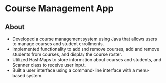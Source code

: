 
# Course Management App



## About

- Developed a course management system using Java that allows users to manage courses and student enrollments.
- Implemented functionality to add and remove courses, add and remove students from courses, and display the course roster.
- Utilized HashMaps to store information about courses and students, and Scanner class to receive user input.
- Built a user interface using a command-line interface with a menu-based system.


 
